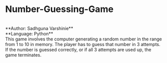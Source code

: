# Number-Guessing-Game
<br>
**Author: Sadhguna Varshinie**
<br>
**Language: Python**
<br>
This game involves the computer generating a random number in the range from 1 to 10 in memory. The player has to guess that number in 3 attempts. If the number is guessed correctly, or if all 3 attempts are used up, the game terminates.
